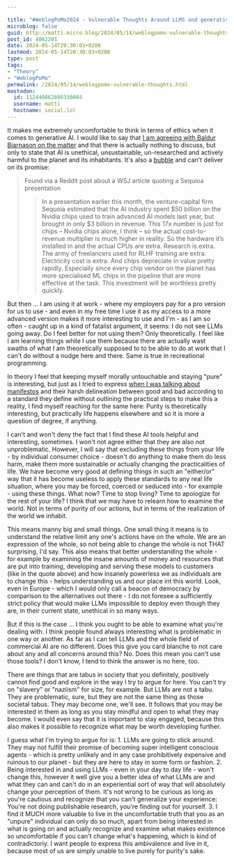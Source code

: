 ```yaml
---

title: "#WeblogPoMo2024 - Vulnerable Thoughts Around LLMS and generative AI"
microblog: false
guid: http://matti.micro.blog/2024/05/14/weblogpomo-vulnerable-thoughts.html
post_id: 4062201
date: 2024-05-14T20:30:03+0200
lastmod: 2024-05-14T20:30:03+0200
type: post
tags:
- "Theory"
- "WeblogPoMo"
permalink: /2024/05/14/weblogpomo-vulnerable-thoughts.html
mastodon:
  id: 112440862898330084
  username: matti
  hostname: social.lol
---
```

It makes me extremely uncomfortable to think in terms of ethics when it comes to generative AI. I would like to say that [I am agreeing with Baldur Bjarnason on the matter](https://www.baldurbjarnason.com/2024/you-should-not-be-using-llms/) and that there is actually nothing to discuss, but only to state that AI is unethical, unsustainable, un-researched and actively harmful to the planet and its inhabitants. It's also a [bubble](https://www.baldurbjarnason.com/2024/the-unsustainability-of-the-ai-bubble/) and can't deliver on its promise:

>Found via a Reddit post about a WSJ article quoting a Sequioa presentation
>>In a presentation earlier this month, the venture-capital firm Sequoia estimated that the AI industry spent $50 billion on the Nvidia chips used to train advanced AI models last year, but brought in only $3 billion in revenue.
>This 17x number is just for chips – Nvidia chips alone, I think – so the actual cost-to-revenue multiplier is much higher in reality.
>So the hardware it’s installed in and the actual CPUs are extra. Research is extra. The army of freelancers used for RLHF training are extra. Electricity cost is extra.
>And chips depreciate in value pretty rapidly. Especially since every chip vendor on the planet has more specialised ML chips in the pipeline that are more effective at the task. This investment will be worthless pretty quickly.

But then … I am using it at work - where my employers pay for a pro version for us to use - and even in my free time I use it as my access to a more advanced version makes it more interesting to use and I'm - as I am so often - caught up in a kind of fatalist argument, it seems: I do not see LLMs going away. Do I feel better for not using them? Only theoretically. I feel like I am learning things while I use them because there are actually wast swaths of what I am theoretically supposed to to be able to do at work that I can't do without a nudge here and there. Same is true in recreational programming.

In theory I feel that keeping myself morally untouchable and staying "pure" is interesting, but just as I tried to express [when I was talking about manifestos](/2024/05/13/weblogpomo-thoughts-on.html) and their harsh delineation between good and bad according to a standard they define without outlining the practical steps to make this a reality, I find myself reaching for the same here: Purity is theoretically interesting, but practically life happens elsewhere and so it is more a question of degree, if anything.

I can't and won't deny the fact that I find these AI tools helpful and interesting, sometimes. I won't not agree either that they are also not unproblematic. However, I will say that excluding these things from your life - by individual consumer choice - doesn't do anything to make them do less harm, make them more sustainable or actually changing the practicalities of life. We have become very good at defining things in such an "either/or" way that it has become useless to apply these standards to any real life situation, where you may be forced, coerced or seduced into - for example - using these things. What now? Time to stop living? Time to apologize for the rest of your life? I think that we may have to relearn how to examine the world. Not in terms of purity of our actions, but in terms of the realization of the world we inhabit.

This means manny big and small things. One small thing it means is to understand the relative limit any one's actions have on the whole. We are an expression of the whole, so not being able to change the whole is not THAT surprising, I'd say. This also means that better understanding the whole - for example by examining the insane amounts of money and resources that are put into training, developing and serving these models to customers (like in the quote above) and how insanely powerless we as individuals are to change this - helps understanding us and our place int this world. Look, even in Europe - which I would only call a beacon of democracy by comparison to the alternatives out there - I do not foresee a sufficiently strict policy that would make LLMs impossible to deploy even though they are, in their current state, unethical in so many ways.

But if this is the case … I think you ought to be able to examine what you're dealing with. I think people found always interesting what is problematic in one way or another. As far as I can tell LLMs and the whole field of commercial AI are no different. Does this give you card blanche to not care about any and all concerns around this? No. Does this mean you can't use those tools? I don't know, I tend to think the answer is no here, too.

There are things that are tabus in society that you definitely, positively cannot find good and explore in the way I try to argue for here. You can't try on "slavery" or "naziism" for size, for example. But LLMs are not a tabu. They are problematic, sure, but they are not the same thing as those societal tabus. They may become one, we'll see. It follows that you may be interested in them as long as you stay mindful and open to what they may become. I would even say that it is important to stay engaged, because this also makes it possible to recognize what may be worth developing further.

I guess what I'm trying to argue for is: 1. LLMs are going to stick around. They may not fulfill their promise of becoming super intelligent conscious agents  - which is pretty unlikely and in any case prohibitively expensive and ruinous to our planet - but they are here to stay in some form or fashion. 2. Being interested in and using LLMs - even in your day to day life - won't change this, however it well give you a better idea of what LLMs are and what they can and can't do in an experiential sort of way that will absolutely change your perception of them. It's not wrong to be curious as long as you're cautious and recognize that you can't generalize your experience: You're not doing publishable research, you're finding out for yourself. 3. I find it MUCH more valuable to live in the uncomfortable truth that you as an "unpure" individual can only do so much, apart from being interested in what is going on and actually recognize and examine what makes existence so uncomfortable if you can't change what's happening, which is kind of contradictoriy. I want people to express this ambivalence and live in it, because most of us are simply unable to live purely for purity's sake.
